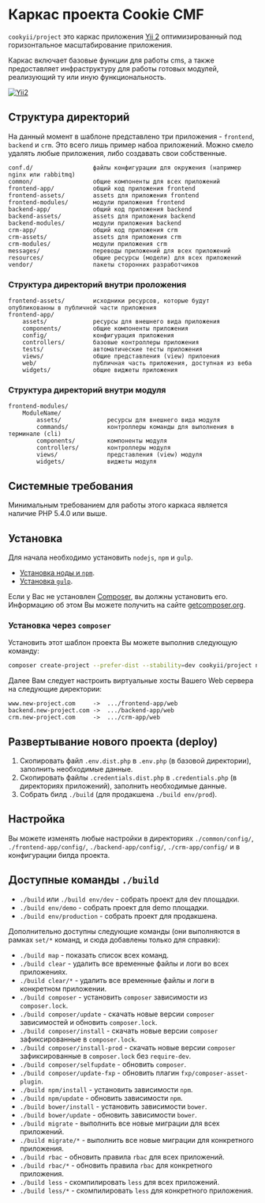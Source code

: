 Каркас проекта Cookie CMF
=========================

`cookyii/project` это каркас приложения [Yii 2](http://www.yiiframework.com/)
оптимизированный под горизонтальное масштабирование приложения.

Каркас включает базовые функции для работы cms,
а также предоставляет инфраструктуру для работы готовых модулей,
реализующий ту или иную функциональность.

[![Yii2](https://img.shields.io/badge/Powered_by-Yii_Framework-green.svg?style=flat)](http://www.yiiframework.com/)


Структура директорий
--------------------

На данный момент в шаблоне представлено три приложения - `frontend`, `backend` и `crm`.
Это всего лишь пример набоа приложений.
Можно смело удалять любые приложения, либо создавать свои собственные.

    conf.d/                 файлы конфигурации для окружения (например nginx или rabbitmq)
    common/                 общие компоненты для всех приложений
    frontend-app/           общий код приложения frontend
    frontend-assets/        assets для приложения frontend
    frontend-modules/       модули приложения frontend
    backend-app/            общий код приложения backend
    backend-assets/         assets для приложения backend
    backend-modules/        модули приложения backend
    crm-app/                общий код приложения crm
    crm-assets/             assets для приложения crm
    crm-modules/            модули приложения crm
    messages/               переводы приложений для всех приложений
    resources/              общие ресурсы (модели) для всех приложений
    vendor/                 пакеты сторонних разработчиков



### Структура директорий внутри проложения

    frontend-assets/        исходники ресурсов, которые будут опубликованны в публичной части приложения
    frontend-app/
        assets/             ресурсы для внешнего вида приложения
        components/         общие компоненты приложения
        config/             конфигурация приложения
        controllers/        базовые контроллеры приложения
        tests/              автоматические тесты приложения
        views/              общие представления (view) прилоения
        web/                публичная часть приложения, доступная из веба
        widgets/            общие виджеты приложения
        


### Структура директорий внутри модуля

    frontend-modules/
        ModuleName/
            assets/             ресурсы для внешнего вида модуля
            commands/           контроллеры команды для выполнения в терминале (cli)
            components/         компоненты модуля
            controllers/        контроллеры модуля
            views/              представления (view) модуля
            widgets/            виджеты модуля



Системные требования
--------------------

Минимальным требованием для работы этого каркаса является наличие PHP 5.4.0 или выше.


Установка
---------

Для начала необходимо установить `nodejs`, `npm` и `gulp`.

* [Установка ноды и `npm`](https://github.com/joyent/node/wiki/Installation).
* [Установка `gulp`](https://github.com/gulpjs/gulp/blob/master/docs/getting-started.md).

Если у Вас не установлен [Composer](http://getcomposer.org/), вы должны установить его.
Информацию об этом Вы можете получить на сайте [getcomposer.org](http://getcomposer.org/doc/00-intro.md#installation-nix).

### Установка через `composer`

Установить этот шаблон проекта Вы можете выполнив следующую команду:

```bash
composer create-project --prefer-dist --stability=dev cookyii/project new-project
```

Далее Вам следует настроить виртуальные хосты Вашего Web сервера на следующие директории:

```
www.new-project.com     ->  .../frontend-app/web
backend.new-project.com ->  .../backend-app/web
crm.new-project.com     ->  .../crm-app/web
```


Развертывание нового проекта (deploy)
-------------------------------------

1. Скопировать файл `.env.dist.php` в `.env.php` (в базовой директории), заполнить необходимые данные.
2. Скопировать файлы `.credentials.dist.php` в `.credentials.php` (в директориях приложений), заполнить необходимые данные.
3. Собрать билд `./build` (для продакшена `./build env/prod`).


Настройка
---------

Вы можете изменять любые настройки в директориях `./common/config/`, `./frontend-app/config/`, `./backend-app/config/`, `./crm-app/config/` и в конфигурации билда проекта.


Доступные команды `./build`
---------------------------

* `./build` или `./build env/dev` - собрать проект для dev площадки.
* `./build env/demo` - собрать проект для demo площадки.
* `./build env/production` - собрать проект для продакшена.

Дополнительно доступны следующие команды (они выполняются в рамках `set/*` команд, и сюда добавлены только для справки):
* `./build map` - показать список всех команд.
* `./build clear` - удалить все временные файлы и логи во всех приложениях.
* `./build clear/*` - удалить все временные файлы и логи в конкретном приложении.
* `./build composer` - установить `composer` зависимости из `composer.lock`.
* `./build composer/update` - скачать новые версии `composer` зависимостей и обновить `composer.lock`.
* `./build composer/install` - скачать новые версии `composer` зафиксированные в `composer.lock`.
* `./build composer/install-prod` - скачать новые версии `composer` зафиксированные в `composer.lock` без `require-dev`.
* `./build composer/selfupdate` - обновить `composer`.
* `./build composer/update-fxp` - обновить плагин `fxp/composer-asset-plugin`.
* `./build npm/install` - установить зависимости `npm`.
* `./build npm/update` - обновить зависимости `npm`.
* `./build bower/install` - установить зависимости `bower`.
* `./build bower/update` - обновить зависимости `bower`.
* `./build migrate` - выполнить все новые миграции для всех приложений.
* `./build migrate/*` - выполнить все новые миграции для конкретного приложения.
* `./build rbac` - обновить правила `rbac` для всех приложений.
* `./build rbac/*` - обновить правила `rbac` для конкретного приложения.
* `./build less` - скомпилировать `less` для всех приложений.
* `./build less/*` - скомпилировать `less` для конкретного приложения.